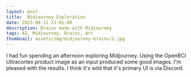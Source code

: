 ```yaml
---
layout: post
title:  Midjourney Exploration
date: 2023-08-11 21:01:00
description: Brains made with Midjourney
tags: AI, Midjourney, Brains, Art
thumbnail: assets/img/midjourney-brains/1.jpg
---
```

I had fun spending an afternoon exploring Midjourney. Using the OpenBCI Ultracortex product image as an input produced some good images. I'm pleased with the results. I think it's wild that it's primary UI is via Discord. 

<div class="grid">
<div class="grid-sizer">
    <div class="grid-item"><img src="{{ "assets/img/midjourney-brains/1.jpg" | relative_url}}" alt=""></div>
    <div class="grid-item"><img src="{{ "assets/img/midjourney-brains/2.jpg" | relative_url}}" alt=""></div>
    <div class="grid-item"><img src="{{ "assets/img/midjourney-brains/3.jpg" | relative_url}}" alt=""></div>
    <div class="grid-item"><img src="{{ "assets/img/midjourney-brains/4.jpg" | relative_url}}" alt=""></div>
    <div class="grid-item"><img src="{{ "assets/img/midjourney-brains/5.jpg" | relative_url}}" alt=""></div>
    <div class="grid-item"><img src="{{ "assets/img/midjourney-brains/6.jpg" | relative_url}}" alt=""></div>
    <div class="grid-item"><img src="{{ "assets/img/midjourney-brains/7.jpg" | relative_url}}" alt=""></div>
    <div class="grid-item"><img src="{{ "assets/img/midjourney-brains/8.jpg" | relative_url}}" alt=""></div>
</div>
</div>
   
